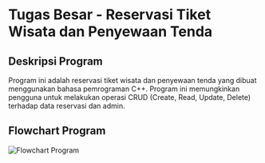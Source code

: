 # Tugas Besar - Reservasi Tiket Wisata dan Penyewaan Tenda

## Deskripsi Program
Program ini adalah reservasi tiket wisata dan penyewaan tenda yang dibuat menggunakan bahasa pemrograman C++. Program ini memungkinkan pengguna untuk melakukan operasi CRUD (Create, Read, Update, Delete) terhadap data reservasi dan admin.

## Flowchart Program
![Flowchart Program](./flowchart-praktikum-tubes.cpp/)
